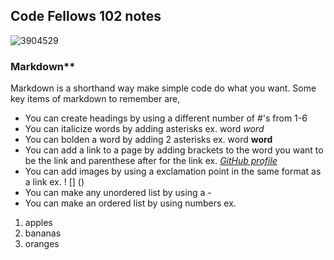 ## Code Fellows 102 notes
![3904529](https://user-images.githubusercontent.com/106101235/169898511-08d2bb3c-57d8-49dc-be08-358037af92e1.png)


### Markdown**
Markdown is a shorthand way make simple code do what you want. Some key items of markdown to remember are, 
- You can create headings by using a different number of #'s from 1-6
- You can italicize words by adding asterisks ex. word *word* 
- You can bolden a word by adding 2 asterisks ex. word **word**
- You can add a link to a page by adding brackets to the word you want to be the link and parenthese after for the link ex. [*GitHub profile*](https://github.com/HermanChen4)
- You can add images by using a exclamation point in the same format as a link ex. ! [] ()
- You can make any unordered list by using a - 
- You can make an ordered list by using numbers ex.
1. apples
2. bananas
3. oranges 


